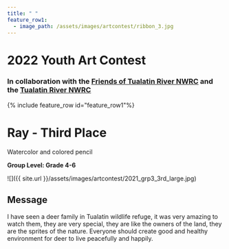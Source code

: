 ```yaml
---
title: " "
feature_row1:
  - image_path: /assets/images/artcontest/ribbon_3.jpg
---
```


# 2022 Youth Art Contest

### In collaboration with the [Friends of Tualatin River NWRC](https://fotr.wildapricot.org/) and the [Tualatin River NWRC](https://www.fws.gov/refuge/Tualatin_River/)

{% include feature_row id="feature_row1"%}

# Ray - Third Place  
Watercolor and colored pencil  

**Group Level: Grade 4-6**  

![]({{ site.url }}/assets/images/artcontest/2021_grp3_3rd_large.jpg)

## Message

I have seen a deer family in Tualatin wildlife refuge, it was very amazing to watch them, they are very special, they are like the owners of the land, they are the sprites of the nature. Everyone should create good and healthy environment for deer to live peacefully and happily.
